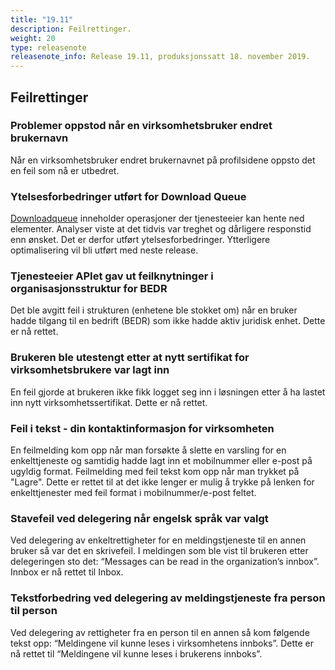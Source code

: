 ```yaml
---
title: "19.11"
description: Feilrettinger.
weight: 20
type: releasenote
releasenote_info: Release 19.11, produksjonssatt 18. november 2019.
---
```


## Feilrettinger

### Problemer oppstod når en virksomhetsbruker endret brukernavn

Når en virksomhetsbruker endret brukernavnet på profilsidene oppsto det en feil som nå er utbedret.

### Ytelsesforbedringer utført for Download Queue

[Downloadqueue](../../../../../docs/api/tjenesteeiere/soap/grensesnitt/downloadqueue) inneholder operasjoner der tjenesteeier kan hente ned elementer. Analyser viste at det tidvis var treghet og dårligere responstid enn ønsket. Det er derfor utført ytelsesforbedringer. Ytterligere optimalisering vil bli utført med neste release.

### Tjenesteeier APIet gav ut feilknytninger i organisasjonsstruktur for BEDR

Det ble avgitt feil i strukturen (enhetene ble stokket om)  når en bruker hadde tilgang til en bedrift (BEDR) som ikke hadde aktiv juridisk enhet. Dette er nå rettet.

### Brukeren ble utestengt etter at nytt sertifikat for virksomhetsbrukere var lagt inn

En feil gjorde at brukeren ikke fikk logget seg inn i løsningen etter å ha lastet inn nytt virksomhetssertifikat. Dette er nå rettet.

### Feil i tekst - din kontaktinformasjon for virksomheten

En feilmelding kom opp når man forsøkte å slette en varsling for en enkelttjeneste og samtidig hadde lagt inn et mobilnummer eller e-post på ugyldig format. Feilmelding med feil tekst kom opp når man trykket på "Lagre". Dette er rettet til at det ikke lenger er mulig å trykke på lenken for enkelttjenester med feil format i mobilnummer/e-post feltet.

### Stavefeil ved delegering når engelsk språk var valgt

Ved delegering av enkeltrettigheter for en meldingstjeneste til en annen bruker så var det en skrivefeil. I meldingen som ble vist til brukeren etter delegeringen sto det: “Messages can be read in the organization’s innbox”. Innbox er nå rettet til Inbox.

### Tekstforbedring ved delegering av meldingstjeneste fra person til person

Ved delegering av rettigheter fra en person til en annen så kom følgende tekst opp: “Meldingene vil kunne leses i virksomhetens innboks”. Dette er nå rettet til “Meldingene vil kunne leses i brukerens innboks”.
